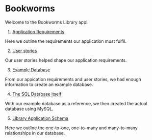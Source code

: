 # Bookworms

Welcome to the Bookworms Library app!

1. [Application Requirements](/Docs/1-ApplicationRequirements.md)

Here we outline the requirements our application must fulfil. 

2. [User stories](/Docs/2-UserStories.md)

Our user stories helped shape our application requirements.

3. [Example Database](/Docs/4-ExampleTables.xlsx)

From our appication requirements and user stories, we had enough information to create an example database.

4. [The SQL Database itself](bookwormsLibrary.sql)

With our example database as a reference, we then created the actual database using MySQL.

5. [Library Application Schema](/Docs/5-LibraryApplicationSchema.md)

Here we outline the one-to-one, one-to-many and many-to-many relationships in our database.